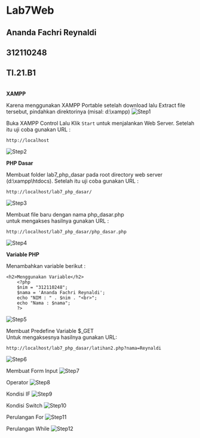 # Lab7Web
## Ananda Fachri Reynaldi
## 312110248
## TI.21.B1
<br>
<b>XAMPP</b>

Karena menggunakan XAMPP Portable setelah download lalu Extract file tersebut, pindahkan direktorinya (misal: d:\xampp)
![Step1](SS/SS1.png)

Buka XAMPP Control Lalu Klik `Start` untuk menjalankan Web Server. Setelah itu uji coba gunakan URL :
```
http://localhost
```
![Step2](SS/SS2.png)<br>

<b>PHP Dasar</b>

Membuat folder lab7_php_dasar pada root directory web server (d:\xampp\htdocs). Setelah itu uji coba gunakan URL :
```
http://localhost/lab7_php_dasar/
```
![Step3](SS/SS3.png)

Membuat file baru dengan nama php_dasar.php <br>
untuk mengakses hasilnya gunakan URL : 
```
http://localhost/lab7_php_dasar/php_dasar.php
```
![Step4](SS/SS4.png)<br>

<b>Variable PHP</b>

Menambahkan variable berikut :
```
<h2>Menggunakan Variable</h2>
    <?php
    $nim = "312110248";
    $nama = 'Ananda Fachri Reynaldi';
    echo "NIM : " . $nim . "<br>";
    echo "Nama : $nama";
    ?>
```
![Step5](SS/SS5.png)

Membuat Predefine Variable $_GET<br>
Untuk mengaksesnya hasilnya gunakan URL: 
```
http://localhost/lab7_php_dasar/latihan2.php?nama=Reynaldi
```
![Step6](SS/SS6.png)<br>

Membuat Form Input
![Step7](SS/SS7.png)<br>

Operator
![Step8](SS/SS8.png)<br>

Kondisi IF
![Step9](SS/SS9.png)<br>

Kondisi Switch
![Step10](SS/SS10.png)<br>

Perulangan For
![Step11](SS/SS11.png)<br>

Perulangan While
![Step12](SS/SS12.png)<br>


